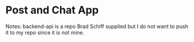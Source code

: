 # Post and Chat App

Notes: backend-api is a repo Brad Schiff supplied but I do not want to push it to my repo since it is not mine.
